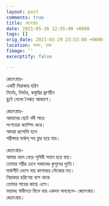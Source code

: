 ```yaml
---
layout: post
comments: true
title: জ্যোৎস্নায়
date: 2021-05-26 12:55:00 +0600
tags: []
orig_date: 2021-03-29 23:53:00 +0600
location: বাড্ডা, ঢাকা
fimage: ''
excerptify: false

---
```

জ্যোৎস্নায়-  
একটি নিরাকার হরিণ  
নির্দেহ, নির্ভার, কস্তুরির ঘ্রাণহীন  
ছুটে গেলো নৈঋত আকাশে।

জ্যোৎস্নায়-  
আমাদের ছোট নদী পারে  
সংশয়েরা ক্যাম্পিং করে।  
আমরা রূপোলি হলে  
পরীক্ষার মার্কস্ সব ব্লার হয়ে যায়।

জ্যোৎস্নায়-  
আমার বয়স বেড়ে পৃথিবী সমান হয়ে যায়।  
তোমার শরীর চেনে সকালের কুসুমের দ্যুতি।  
মার্কশীট ভেসে যায় কাগজের নৌকোর মত।  
নিরাকার হরিণেরা বসে থাকে  
তোমার পায়ের কাছে এসে।  
ভয়াবহ স্বাধীনতা মিলে যায় একদম অবহেলে- জ্যোৎস্নায়।  
জ্যোৎস্নায়।